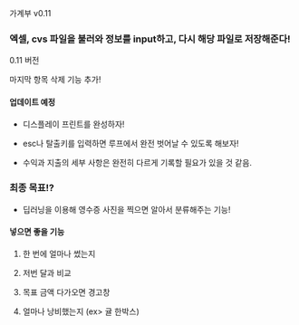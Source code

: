 가계부 v0.11

### 엑셀, cvs 파일을 불러와 정보를 input하고, 다시 해당 파일로 저장해준다!

0.11 버전

마지막 항목 삭제 기능 추가!

#### 업데이트 예정

- 디스플레이 프린트를 완성하자!

- esc나 탈출키를 입력하면 루프에서 완전 벗어날 수 있도록 해보자!

- 수익과 지출의 세부 사항은 완전히 다르게 기록할 필요가 있을 것 같음.




### 최종 목표!?

- 딥러닝을 이용해 영수증 사진을 찍으면 알아서 분류해주는 기능!

#### 넣으면 좋을 기능

1. 한 번에 얼마나 썼는지

2. 저번 달과 비교

3. 목표 금액 다가오면 경고창

4. 얼마나 낭비했는지 (ex> 귤 한박스)